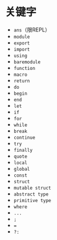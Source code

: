 # 关键字
- `ans`（限REPL）
- `module`
- `export`
- `import`
- `using`
- `baremodule`
- `function`
- `macro`
- `return`
- `do`
- `begin`
- `end`
- `let`
- `if`
- `for`
- `while`
- `break`
- `continue`
- `try`
- `finally`
- `quote`
- `local`
- `global`
- `const`
- `struct`
- `mutable struct`
- `abstract type`
- `primitive type`
- `where`
- `...`
- `;`
- `=`
- `?:`
